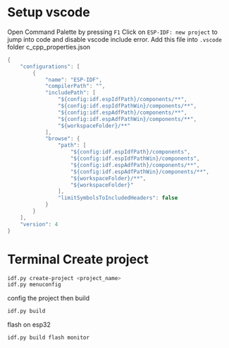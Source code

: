 

# Setup vscode

Open Command Palette by pressing   `F1`
Click on `ESP-IDF: new project`
to jump into code and disable vscode include error. Add this file into `.vscode` folder
c_cpp_properties.json
```cpp
{
    "configurations": [
        {
            "name": "ESP-IDF",
            "compilerPath": "",
            "includePath": [
                "${config:idf.espIdfPath}/components/**",
                "${config:idf.espIdfPathWin}/components/**",
                "${config:idf.espAdfPath}/components/**",
                "${config:idf.espAdfPathWin}/components/**",
                "${workspaceFolder}/**"
            ],
            "browse": {
                "path": [
                    "${config:idf.espIdfPath}/components",
                    "${config:idf.espIdfPathWin}/components",
                    "${config:idf.espAdfPath}/components/**",
                    "${config:idf.espAdfPathWin}/components/**",
                    "${workspaceFolder}/**",
                    "${workspaceFolder}"
                ],
                "limitSymbolsToIncludedHeaders": false
            }
        }
    ],
    "version": 4
}
```



# Terminal Create project

```bash
idf.py create-project <project_name>
idf.py menuconfig
```
config the project then build
```bash
idf.py build
```
flash on esp32
```bash
idf.py build flash monitor
```

